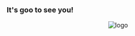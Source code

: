 ### It's goo to see you!

<p align="center">
  <img  src="https://user-images.githubusercontent.com/37074372/161335145-7eb3dc69-9f2a-4971-9856-5d8e9122d048.gif" alt="logo"/>
</p>



<!--
**indigo-sadland/indigo-sadland** is a ✨ _special_ ✨ repository because its `README.md` (this file) appears on your GitHub profile.

Here are some ideas to get you started:

- 🔭 I’m currently working on ...
- 🌱 I’m currently learning ...
- 👯 I’m looking to collaborate on ...
- 🤔 I’m looking for help with ...
- 💬 Ask me about ...
- 📫 How to reach me: ...
- 😄 Pronouns: ...
- ⚡ Fun fact: ...
-->
